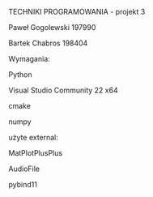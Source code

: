TECHNIKI PROGRAMOWANIA - projekt 3

Paweł Gogolewski 197990

Bartek Chabros 198404



Wymagania:

Python

Visual Studio Community 22 x64

cmake

numpy

użyte external:

MatPlotPlusPlus

AudioFile

pybind11

